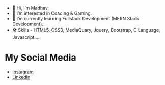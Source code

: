 - 👋 Hi, I’m Madhav.
- 👀 I’m interested in Coading & Gaming.
- 🌱 I’m currently learning Fullstack Development (MERN Stack Development).
- 🛠 Skills - HTML5, CSS3, MediaQuary, Jquery, Bootstrap, C Language, Javascript....
# My Social Media
* [Instagram](https://www.instagram.com/ig_madhavrathod)
* [LinkedIn](https://www.linkedin.com/in/MadhavRathod)



<!---
madhav8452/madhav8452 is a ✨ special ✨ repository because its `README.md` (this file) appears on your GitHub profile.
You can click the Preview link to take a look at your changes.
--->
